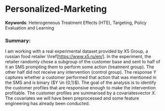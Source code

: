 # Personalized-Marketing
**Keywords**: Heterogeneous Treatment Effects (HTE), Targeting, Policy Evaluation and Learning

### Summary:
I am working with a real experimental dataset provided by X5 Group, a russian food retailer \href[https://www.x5.ru/en/]. In the experiment, the retailer randomly chose a subgroup of the customer base and sent to half of it an SMS prompting them to perform some action (treatment group). The other half did not receive any intervention (control group). The response $Y$ captures whether a customer performed that action that was mentioned in the SMS and is binary ($Y \in \{0,1}$). The goal of the analysis is to identify the customer profiles that are responsive enough to make the intervention profitable. The customer profiles are summarised by a covariatesvector $X$. The covariates we will have been  preprocessed and some feature engineering has already been conducted. 
